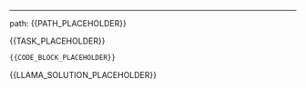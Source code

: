 ***
path: {{PATH_PLACEHOLDER}}

{{TASK_PLACEHOLDER}}

```python
{{CODE_BLOCK_PLACEHOLDER}}
```

{{LLAMA_SOLUTION_PLACEHOLDER}}
